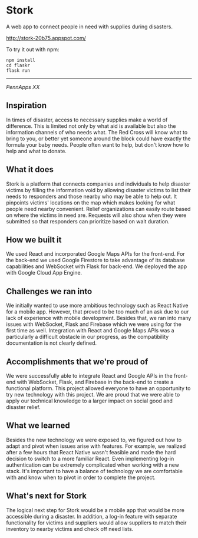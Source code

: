 # Stork

A web app to connect people in need with supplies during disasters.

http://stork-20b75.appspot.com/

To try it out with npm:

```
npm install
cd flaskr
flask run
```

---

_PennApps XX_

## Inspiration
In times of disaster, access to necessary supplies make a world of difference. This is limited not only by what aid is available but also the information channels of who needs what. The Red Cross will know what to bring to you, or better yet someone around the block could have exactly the formula your baby needs. People often want to help, but don't know how to help and what to donate.

## What it does
Stork is a platform that connects companies and individuals to help disaster victims by filling the information void by allowing disaster victims to list their needs to responders and those nearby who may be able to help out. It pinpoints victims' locations on the map which makes looking for what people need nearby convenient. Relief organizations can easily route based on where the victims in need are. Requests will also show when they were submitted so that responders can prioritize based on wait duration.

## How we built it
We used React and incorporated Google Maps APIs for the front-end. For the back-end we used Google Firestore to take advantage of its database capabilities and WebSocket with Flask for back-end. We deployed the app with Google Cloud App Engine.

## Challenges we ran into
We initially wanted to use more ambitious technology such as React Native for a mobile app. However, that proved to be too much of an ask due to our lack of experience with mobile development. Besides that, we ran into many issues with WebSocket, Flask and Firebase which we were using for the first time as well. Integration with React and Google Maps APIs was a particularly a difficult obstacle in our progress, as the compatibility documentation is not clearly defined.

## Accomplishments that we're proud of
We were successfully able to integrate React and Google APIs in the front-end with WebSocket, Flask, and Firebase in the back-end to create a functional platform. This project allowed everyone to have an opportunity to try new technology with this project. We are proud that we were able to apply our technical knowledge to a larger impact on social good and disaster relief.

## What we learned
Besides the new technology we were exposed to, we figured out how to adapt and pivot when issues arise with features. For example, we realized after a few hours that React Native wasn't feasible and made the hard decision to switch to a more familiar React. Even implementing log-in authentication can be extremely complicated when working with a new stack. It's important to have a balance of technology we are comfortable with and know when to pivot in order to complete the project.

## What's next for Stork
The logical next step for Stork would be a mobile app that would be more accessible during a disaster. In addition, a log-in feature with separate functionality for victims and suppliers would allow suppliers to match their inventory to nearby victims and check off need lists.


